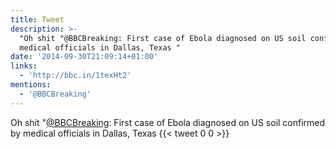```yaml
---
title: Tweet
description: >-
  "Oh shit "@BBCBreaking: First case of Ebola diagnosed on US soil confirmed by
  medical officials in Dallas, Texas "
date: '2014-09-30T21:09:14+01:00'
links:
  - 'http://bbc.in/1texHt2'
mentions:
  - '@BBCBreaking'
---
```

Oh shit "[@BBCBreaking](https://twitter.com/@BBCBreaking): First case of Ebola diagnosed on US soil confirmed by medical officials in Dallas, Texas 
      {{< tweet 0 0 >}}
    
